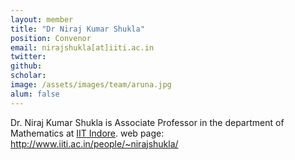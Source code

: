 ```yaml
---
layout: member
title: "Dr Niraj Kumar Shukla"
position: Convenor
email: nirajshukla[at]iiti.ac.in
twitter: 
github: 
scholar: 
image: /assets/images/team/aruna.jpg
alum: false
---
```


Dr. Niraj Kumar Shukla is Associate Professor in the department of Mathematics at [IIT Indore][1].
web page: http://www.iiti.ac.in/people/~nirajshukla/

[1]: http://cse.iiti.ac.in

